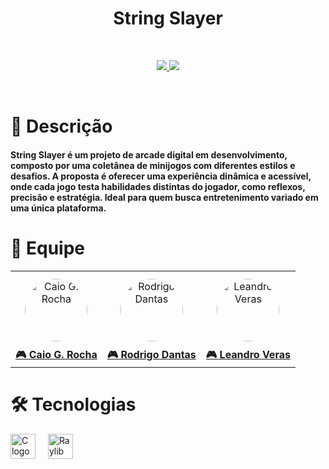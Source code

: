 <h1 align="center">
  String Slayer
</h1>

<br> <p align="center"> <a href="#"> <img src="https://img.shields.io/badge/C-00599C?style=for-the-badge&logo=c&logoColor=white" /> </a> <a href="https://www.raylib.com/"> <img src="https://img.shields.io/badge/Raylib-000000?style=for-the-badge&logoColor=white" /> </a> </p>
<br>
<h1> <strong> 🎸 Descrição </strong> </h1> 
<h4>String Slayer é um projeto de arcade digital em desenvolvimento, composto por uma coletânea de minijogos com diferentes estilos e desafios. A proposta é oferecer uma experiência dinâmica e acessível, onde cada jogo testa habilidades distintas do jogador, como reflexos, precisão e estratégia. Ideal para quem busca entretenimento variado em uma única plataforma.</h4>

<h1> <strong> 👥 Equipe </strong> </h1> 
<p align="center"> 
<table> 
  <tr> 
    <td align="center"> <a href="https://github.com/caioguimaraesr"> <img src="https://avatars.githubusercontent.com/caioguimaraesr" alt="Caio G. Rocha" width="100" style="border-radius: 50%; margin: 10px;" /> <br> <strong>🎮 Caio G. Rocha</strong> </a></td> 
    <td align="center"> <a href="https://github.com/rodrigo603"> <img src="https://avatars.githubusercontent.com/rodrigo603" alt="Rodrigo Dantas" width="100" style="border-radius: 50%; margin: 10px;" /> <br> <strong>🎮 Rodrigo Dantas</strong> </a>  </td>
    <td align="center"> <a href="https://github.com/leoVeraas"> <img src="https://avatars.githubusercontent.com/leoVeraas" alt="Leandro Veras" width="100" style="border-radius: 50%; margin: 10px;" /> <br> <strong>🎮 Leandro Veras</strong> </a>  </td>
  </tr> 
</table> </p>

<h1> <strong> 🛠️ Tecnologias </strong> </h1> 
<div align="left"> 
  <img src="https://cdn.jsdelivr.net/gh/devicons/devicon/icons/c/c-original.svg" height="40" alt="C logo" /> 
  <img width="12" /> 
  <img src="https://www.raylib.com/favicon.ico" height="40" alt="Raylib logo" /> 
</div>
